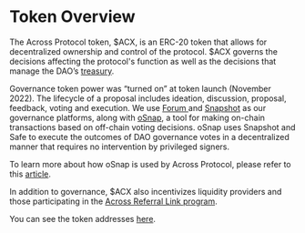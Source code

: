 # Token Overview

The Across Protocol token, $ACX, is an ERC-20 token that allows for decentralized ownership and control of the protocol. $ACX governs the decisions affecting the protocol's function as well as the decisions that manage the DAO’s [treasury](https://snapshot.org/#/acrossprotocol.eth/treasury). &#x20;

Governance token power was “turned on” at token launch (November 2022). The lifecycle of a proposal includes ideation, discussion, proposal, feedback, voting and execution. We use [Forum ](https://forum.across.to/)and [Snapshot](https://snapshot.org/#/acrossprotocol.eth/) as our governance platforms, along with [oSnap](https://uma.xyz/osnap), a tool for making on-chain transactions based on off-chain voting decisions. oSnap uses Snapshot and Safe to execute the outcomes of DAO governance votes in a decentralized manner that requires no intervention by privileged signers.

To learn more about how oSnap is used by Across Protocol, please refer to this [article](https://medium.com/across-protocol/welcome-optimistic-governance-838cc649c431).

In addition to governance, $ACX also incentivizes liquidity providers and those participating in the [Across Referral Link program](https://app.across.to/rewards/referrals).&#x20;

You can see the token addresses [here](https://github.com/across-protocol/across-token/blob/master/README.md#addresses).
